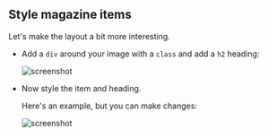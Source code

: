 ## Style magazine items

Let's make the layout a bit more interesting.

+ Add a `div` around your image with a `class` and add a `h2` heading:

	![screenshot](images/magazine-item.png)

+ Now style the item and heading.

	Here's an example, but you can make changes:

	![screenshot](images/magazine-item-style.png)



